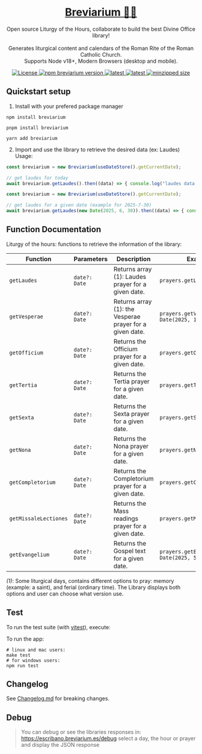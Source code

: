 <h1 align="center">
  <a href="https://github.com/breviarium-app/breviarium--core">
    Breviarium 🙏🏼
  </a>
</h1>

<p align="center">
  Open source Liturgy of the Hours, collaborate to build the best Divine Office library!<br><br>
  Generates liturgical content and calendars of the Roman Rite of the Roman Catholic Church.<br>
  Supports Node v18+, Modern Browsers (desktop and mobile).
</p>

<p align="center">
<a href="LICENSE">
    <img alt="License" src="https://img.shields.io/badge/license-MIT-blue?color=blue&style=flat">
</a>
<a href="https://www.npmjs.com/package/breviarium/v/latest" target="_blank" rel="noopener noreferrer">
    <img alt="npm breviarium version" src="https://img.shields.io/npm/v/breviarium/latest?style=flat&logo=npm&color=35d401">
</a>
<a href="https://www.npmjs.com/package/breviarium/v/latest" target="_blank" rel="noopener noreferrer">
    <img alt="latest" src="https://img.shields.io/npm/dm/breviarium?label=downloads&logo=npm">
</a>
<a href="https://www.jsdelivr.com/package/npm/breviarium" target="_blank" rel="noopener noreferrer">
    <img alt="latest" src="https://data.jsdelivr.com/v1/package/npm/breviarium/badge?style=rounded">
</a>
<a href="https://bundlephobia.com/result?p=breviarium" target="_blank" rel="noopener noreferrer">
    <img alt="minzipped size" src="https://badgen.net/bundlephobia/minzip/breviarium">
</a>
</p>

## Quickstart setup

1. Install with your prefered package manager
```shell [npm]
npm install breviarium
```
```shell [pnpm]
pnpm install breviarium
```
```shell [yarn]
yarn add breviarium
```

2. Import and use the library to retrieve the desired data (ex: Laudes)
Usage:
```ts
const breviarium = new Breviarium(useDateStore().getCurrentDate);

// get laudes for today
await breviarium.getLaudes().then((data) => { console.log("laudes data:", data) })
```

```ts
const breviarium = new Breviarium(useDateStore().getCurrentDate);

// get laudes for a given date (example for 2025-7-30)
await breviarium.getLaudes(new Date(2025, 6, 30)).then((data) => { console.log("laudes data:", data) })
```

## Function Documentation

Liturgy of the hours: functions to retrieve the information of the library:

| Function              | Parameters    | Description                                               | Example Call                                   |
|-----------------------|---------------|-----------------------------------------------------------|------------------------------------------------|
| `getLaudes`           | `date?: Date` | Returns array (1)\: Laudes prayer for a given date.       | `prayers.getLaudes();`                         |
| `getVesperae`         | `date?: Date` | Returns array (1)\: the Vesperae prayer for a given date. | `prayers.getVesperae(new Date(2025, 1, 17));`  |
| `getOfficium`         | `date?: Date` | Returns the Officium prayer for a given date.             | `prayers.getOfficium();`                       |
| `getTertia`           | `date?: Date` | Returns the Tertia prayer for a given date.               | `prayers.getTertia();`                         |
| `getSexta`            | `date?: Date` | Returns the Sexta prayer for a given date.                | `prayers.getSexta(new Date());`                |
| `getNona`             | `date?: Date` | Returns the Nona prayer for a given date.                 | `prayers.getNona();`                           |
| `getCompletorium`     | `date?: Date` | Returns the Completorium prayer for a given date.         | `prayers.getCompletorium();`                   |
| `getMissaleLectiones` | `date?: Date` | Returns the Mass readings prayer for a given date.        | `prayers.getMissaleLectiones();`               |
| `getEvangelium`       | `date?: Date` | Returns the Gospel text for a given date.                 | `prayers.getEvangelium(new Date(2025, 5, 1));` |

_(1)_: Some liturgical days, contains different options to pray: memory (example: a saint), and ferial (ordinary time). The Library displays both options and user can choose what version use.

## Test

To run the test suite (with [vitest](https://vitest.dev/)), execute:

To run the app:

```shell
# linux and mac users:
make test
# for windows users:
npm run test
```

## Changelog

See [Changelog.md](./CHANGELOG.md) for breaking changes.

## Debug 

> You can debug or see the libraries responses in: https://escribano.breviarium.es/debug select a day, the hour or prayer and display the JSON response